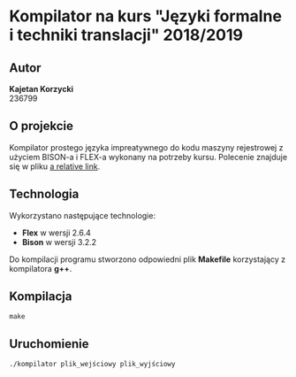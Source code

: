 # Kompilator na kurs "Języki formalne i techniki translacji" 2018/2019

## Autor
<b>Kajetan Korzycki</b><br>
236799

## O projekcie
Kompilator prostego języka impreatywnego do kodu maszyny rejestrowej z użyciem BISON-a i FLEX-a wykonany na potrzeby kursu.
Polecenie znajduje się w pliku [a relative link](zadanie.pdf).

## Technologia
Wykorzystano następujące technologie:
- <b>Flex</b> w wersji 2.6.4
- <b>Bison</b> w wersji 3.2.2

Do kompilacji programu stworzono odpowiedni plik <b>Makefile</b> korzystający z kompilatora <b>g++</b>.

## Kompilacja 
`make`

## Uruchomienie
`./kompilator plik_wejściowy plik_wyjściowy`